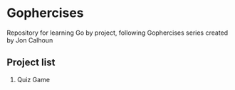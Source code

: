 # Gophercises
Repository for learning Go by project, following Gophercises series created by Jon Calhoun

## Project list
1. Quiz Game
